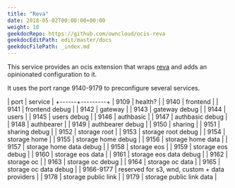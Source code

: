 ```yaml
---
title: "Reva"
date: 2018-05-02T00:00:00+00:00
weight: 10
geekdocRepo: https://github.com/owncloud/ocis-reva
geekdocEditPath: edit/master/docs
geekdocFilePath: _index.md
---
```


This service provides an ocis extension that wraps [reva](https://github.com/cs3org/reva/) and adds an opinionated configuration to it.

It uses the port range 9140-9179 to preconfigure several services.

| port | service |
+------+---------+
| 9109 | health? |
| 9140 | frontend        |
| 9141 | frontend debug        |
| 9142 | gateway        |
| 9143 | gateway debug        |
| 9144 | users        |
| 9145 | users debug        |
| 9146 | authbasic        |
| 9147 | authbasic debug        |
| 9148 | authbearer        |
| 9149 | authbearer debug        |
| 9150 | sharing        |
| 9151 | sharing debug        |
| 9152 | storage root        |
| 9153 | storage root debug        |
| 9154 | storage home        |
| 9155 | storage home debug        |
| 9156 | storage home data        |
| 9157 | storage home data debug        |
| 9158 | storage eos        |
| 9159 | storage eos debug        |
| 9160 | storage eos data        |
| 9161 | storage eos data debug        |
| 9162 | storage oc        |
| 9163 | storage oc debug        |
| 9164 | storage oc data        |
| 9165 | storage oc data debug        |
| 9166-9177 | reserved for s3, wnd, custom + data providers |
| 9178 | storage public link        |
| 9179 | storage public link data        |
